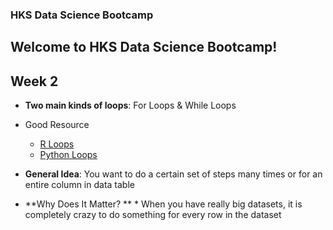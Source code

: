 ### **HKS Data Science Bootcamp**
## Welcome to HKS Data Science Bootcamp!

## Week 2

* **Two main kinds of loops**: For Loops & While Loops
* Good Resource
    * [R Loops](https://www.datacamp.com/community/tutorials/tutorial-on-loops-in-r)
    * [Python Loops](https://www.datacamp.com/community/tutorials/loops-python-tutorial)

* **General Idea**: You want to do a certain set of steps many times or for an entire column in data table
* **Why Does It Matter? **
      * When you have really big datasets, it is completely crazy to do something for every row in the dataset

